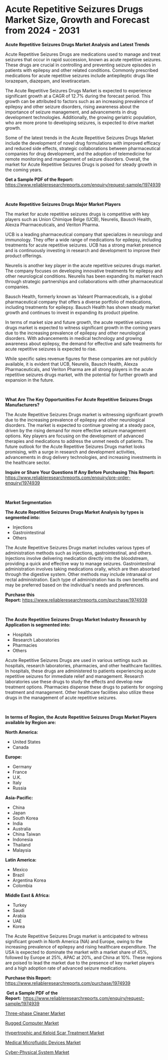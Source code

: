 <p><h1>Acute Repetitive Seizures Drugs Market Size, Growth and Forecast from 2024 - 2031</h1></p><p><strong>Acute Repetitive Seizures Drugs Market Analysis and Latest Trends</strong></p>
<p><p>Acute Repetitive Seizures Drugs are medications used to manage and treat seizures that occur in rapid succession, known as acute repetitive seizures. These drugs are crucial in controlling and preventing seizure episodes in patients with epilepsy and other related conditions. Commonly prescribed medications for acute repetitive seizures include antiepileptic drugs like lorazepam, diazepam, and levetiracetam.</p><p>The Acute Repetitive Seizures Drugs Market is expected to experience significant growth at a CAGR of 12.7% during the forecast period. This growth can be attributed to factors such as an increasing prevalence of epilepsy and other seizure disorders, rising awareness about the importance of seizure management, and advancements in drug development technologies. Additionally, the growing geriatric population, who are more prone to developing seizures, is expected to drive market growth.</p><p>Some of the latest trends in the Acute Repetitive Seizures Drugs Market include the development of novel drug formulations with improved efficacy and reduced side effects, strategic collaborations between pharmaceutical companies for drug development, and the adoption of telemedicine for remote monitoring and management of seizure disorders. Overall, the market for Acute Repetitive Seizures Drugs is poised for steady growth in the coming years.</p></p>
<p><strong>Get a Sample PDF of the Report:&nbsp;</strong> <a href="https://www.reliableresearchreports.com/enquiry/request-sample/1974939">https://www.reliableresearchreports.com/enquiry/request-sample/1974939</a></p>
<p>&nbsp;</p>
<p><strong>Acute Repetitive Seizures Drugs Major Market Players</strong></p>
<p><p>The market for acute repetitive seizures drugs is competitive with key players such as Union Chimique Belge (UCB), Neurelis, Bausch Health, Alexza Pharmaceuticals, and Veriton Pharma. </p><p>UCB is a leading pharmaceutical company that specializes in neurology and immunology. They offer a wide range of medications for epilepsy, including treatments for acute repetitive seizures. UCB has a strong market presence and is continuously investing in research and development to improve their product offerings.</p><p>Neurelis is another key player in the acute repetitive seizures drugs market. The company focuses on developing innovative treatments for epilepsy and other neurological conditions. Neurelis has been expanding its market reach through strategic partnerships and collaborations with other pharmaceutical companies.</p><p>Bausch Health, formerly known as Valeant Pharmaceuticals, is a global pharmaceutical company that offers a diverse portfolio of medications, including treatments for epilepsy. Bausch Health has shown steady market growth and continues to invest in expanding its product pipeline.</p><p>In terms of market size and future growth, the acute repetitive seizures drugs market is expected to witness significant growth in the coming years due to the increasing prevalence of epilepsy and other neurological disorders. With advancements in medical technology and growing awareness about epilepsy, the demand for effective and safe treatments for acute repetitive seizures is expected to rise.</p><p>While specific sales revenue figures for these companies are not publicly available, it is evident that UCB, Neurelis, Bausch Health, Alexza Pharmaceuticals, and Veriton Pharma are all strong players in the acute repetitive seizures drugs market, with the potential for further growth and expansion in the future.</p></p>
<p>&nbsp;</p>
<p><strong>What Are The Key Opportunities For Acute Repetitive Seizures Drugs Manufacturers?</strong></p>
<p><p>The Acute Repetitive Seizures Drugs market is witnessing significant growth due to the increasing prevalence of epilepsy and other neurological disorders. The market is expected to continue growing at a steady pace, driven by the rising demand for more effective seizure management options. Key players are focusing on the development of advanced therapies and medications to address the unmet needs of patients. The future outlook for the Acute Repetitive Seizures Drugs market looks promising, with a surge in research and development activities, advancements in drug delivery technologies, and increasing investments in the healthcare sector.</p></p>
<p><strong>Inquire or Share Your Questions If Any Before Purchasing This Report:</strong> <a href="https://www.reliableresearchreports.com/enquiry/pre-order-enquiry/1974939">https://www.reliableresearchreports.com/enquiry/pre-order-enquiry/1974939</a></p>
<p>&nbsp;</p>
<p><strong>Market Segmentation</strong></p>
<p><strong>The Acute Repetitive Seizures Drugs Market Analysis by types is segmented into:</strong></p>
<p><ul><li>Injections</li><li>Gastrointestinal</li><li>Others</li></ul></p>
<p><p>The Acute Repetitive Seizures Drugs market includes various types of administration methods such as injections, gastrointestinal, and others. Injections involve delivering medication directly into the bloodstream, providing a quick and effective way to manage seizures. Gastrointestinal administration involves taking medications orally, which are then absorbed through the digestive system. Other methods may include intranasal or rectal administration. Each type of administration has its own benefits and may be preferred based on the individual's needs and preferences.</p></p>
<p><strong>Purchase this Report:&nbsp;</strong><a href="https://www.reliableresearchreports.com/purchase/1974939">https://www.reliableresearchreports.com/purchase/1974939</a></p>
<p>&nbsp;</p>
<p><strong>The Acute Repetitive Seizures Drugs Market Industry Research by Application is segmented into:</strong></p>
<p><ul><li>Hospitals</li><li>Research Laboratories</li><li>Pharmacies</li><li>Others</li></ul></p>
<p><p>Acute Repetitive Seizures Drugs are used in various settings such as hospitals, research laboratories, pharmacies, and other healthcare facilities. In hospitals, these drugs are administered to patients experiencing acute repetitive seizures for immediate relief and management. Research laboratories use these drugs to study the effects and develop new treatment options. Pharmacies dispense these drugs to patients for ongoing treatment and management. Other healthcare facilities also utilize these drugs in the management of acute repetitive seizures.</p></p>
<p>&nbsp;</p>
<p><strong>In terms of Region, the Acute Repetitive Seizures Drugs Market Players available by Region are:</strong></p>
<p>
    <p> <strong> North America: </strong>
        <ul>
            <li>United States</li>
            <li>Canada</li>
        </ul>
        </p> 
    <p> <strong> Europe: </strong>
        <ul>
            <li>Germany</li>
            <li>France</li>
            <li>U.K.</li>
            <li>Italy</li>
            <li>Russia</li>
        </ul>
        </p> 
    <p> <strong> Asia-Pacific: </strong>
        <ul>
            <li>China</li>
            <li>Japan</li>
            <li>South Korea</li>
            <li>India</li>
            <li>Australia</li>
            <li>China Taiwan</li>
            <li>Indonesia</li>
            <li>Thailand</li>
            <li>Malaysia</li>
        </ul>
        </p> 
    <p> <strong> Latin America: </strong>
        <ul>
            <li>Mexico</li>
            <li>Brazil</li>
            <li>Argentina Korea</li>
            <li>Colombia</li>
        </ul>
        </p> 
    <p> <strong> Middle East & Africa: </strong>
        <ul>
            <li>Turkey</li>
            <li>Saudi</li>
            <li>Arabia</li>
            <li>UAE</li>
            <li>Korea</li>
        </ul>
    </p>
    </p>
<p><p>The Acute Repetitive Seizures Drugs market is anticipated to witness significant growth in North America (NA) and Europe, owing to the increasing prevalence of epilepsy and rising healthcare expenditure. The USA is expected to dominate the market with a market share of 45%, followed by Europe at 25%, APAC at 20%, and China at 10%. These regions are poised to lead the market due to the presence of key market players and a high adoption rate of advanced seizure medications.</p></p>
<p><strong>Purchase this Report: </strong><a href="https://www.reliableresearchreports.com/purchase/1974939">https://www.reliableresearchreports.com/purchase/1974939</a></p>
<p>&nbsp;<strong>Get a Sample PDF of the Report:&nbsp;&nbsp;</strong><a href="https://www.reliableresearchreports.com/enquiry/request-sample/1974939">https://www.reliableresearchreports.com/enquiry/request-sample/1974939</a></p>
<p><strong></strong></p>
<p><p><a href="https://issuu.com/reportprime-2/docs/three-phase-cleaner-market-size-2030.pptx">Three-phase Cleaner Market</a></p><p><a href="https://view.publitas.com/reportprime-1/rugged-computer-market-size-and-examines-its-market-scope-with-a-primary-focus-on-growth-opportunities-and-forecasted-trends-spanning-from-2024-to-2031/">Rugged Computer Market</a></p><p><a href="https://florentine-yuzu-f42.notion.site/Hypertrophic-and-Keloid-Scar-Treatment-Market-Offers-Provide-Insightful-Data-for-the-Time-Period-fro-37c2bff73c354b1e8418e207dbfcbf85">Hypertrophic and Keloid Scar Treatment Market</a></p><p><a href="https://changeable-paste-463.notion.site/Medical-Microfluidic-Devices-Market-Analysis-Examines-its-Scope-on-Growth-Opportunities-and-Forecas-46145c78c7174555847c0689601f0646">Medical Microfluidic Devices Market</a></p><p><a href="https://github.com/BryceTownsendr/Market-Research-Report-List-3/blob/main/cyber-physical-system-market.md">Cyber-Physical System Market</a></p></p>